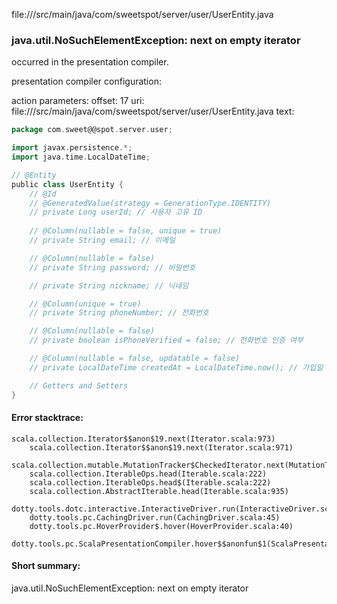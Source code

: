 file://<WORKSPACE>/src/main/java/com/sweetspot/server/user/UserEntity.java
### java.util.NoSuchElementException: next on empty iterator

occurred in the presentation compiler.

presentation compiler configuration:


action parameters:
offset: 17
uri: file://<WORKSPACE>/src/main/java/com/sweetspot/server/user/UserEntity.java
text:
```scala
package com.sweet@@spot.server.user;

import javax.persistence.*;
import java.time.LocalDateTime;

// @Entity
public class UserEntity {
    // @Id
    // @GeneratedValue(strategy = GenerationType.IDENTITY)
    // private Long userId; // 사용자 고유 ID
    
    // @Column(nullable = false, unique = true)
    // private String email; // 이메일

    // @Column(nullable = false)
    // private String password; // 비밀번호

    // private String nickname; // 닉네임

    // @Column(unique = true)
    // private String phoneNumber; // 전화번호

    // @Column(nullable = false)
    // private boolean isPhoneVerified = false; // 전화번호 인증 여부

    // @Column(nullable = false, updatable = false)
    // private LocalDateTime createdAt = LocalDateTime.now(); // 가입일

    // Getters and Setters
}

```



#### Error stacktrace:

```
scala.collection.Iterator$$anon$19.next(Iterator.scala:973)
	scala.collection.Iterator$$anon$19.next(Iterator.scala:971)
	scala.collection.mutable.MutationTracker$CheckedIterator.next(MutationTracker.scala:76)
	scala.collection.IterableOps.head(Iterable.scala:222)
	scala.collection.IterableOps.head$(Iterable.scala:222)
	scala.collection.AbstractIterable.head(Iterable.scala:935)
	dotty.tools.dotc.interactive.InteractiveDriver.run(InteractiveDriver.scala:164)
	dotty.tools.pc.CachingDriver.run(CachingDriver.scala:45)
	dotty.tools.pc.HoverProvider$.hover(HoverProvider.scala:40)
	dotty.tools.pc.ScalaPresentationCompiler.hover$$anonfun$1(ScalaPresentationCompiler.scala:389)
```
#### Short summary: 

java.util.NoSuchElementException: next on empty iterator